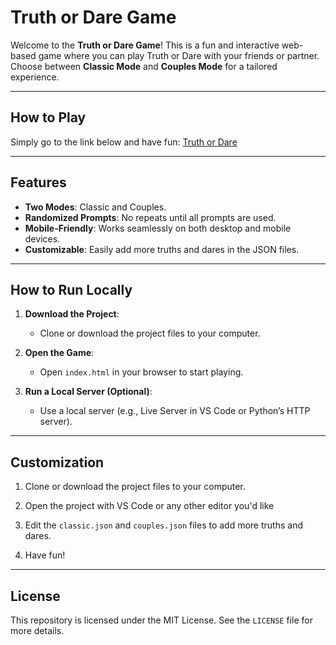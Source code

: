 # Truth or Dare Game

Welcome to the **Truth or Dare Game**! This is a fun and interactive web-based game where you can play Truth or Dare with your friends or partner. Choose between **Classic Mode** and **Couples Mode** for a tailored experience.

---

## How to Play

Simply go to the link below and have fun:
[Truth or Dare](https://gloomcaller.github.io/Truth-or-Dare-Game/)

---

## Features

- **Two Modes**: Classic and Couples.
- **Randomized Prompts**: No repeats until all prompts are used.
- **Mobile-Friendly**: Works seamlessly on both desktop and mobile devices.
- **Customizable**: Easily add more truths and dares in the JSON files.

---

## How to Run Locally

1. **Download the Project**:
   - Clone or download the project files to your computer.

2. **Open the Game**:
   - Open `index.html` in your browser to start playing.

3. **Run a Local Server (Optional)**:
   - Use a local server (e.g., Live Server in VS Code or Python’s HTTP server).

---

## Customization

1. Clone or download the project files to your computer.

2. Open the project with VS Code or any other editor you'd like

3. Edit the `classic.json` and `couples.json` files to add more truths and dares.

4. Have fun!

---

## License

This repository is licensed under the MIT License. See the `LICENSE` file for more details.
